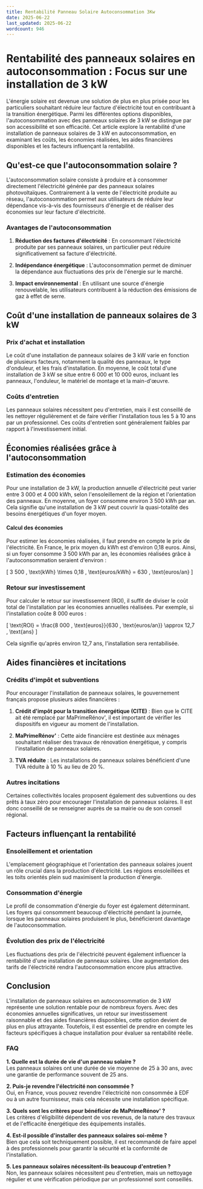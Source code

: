 ```yaml
---
title: Rentabilité Panneau Solaire Autoconsommation 3Kw
date: 2025-06-22
last_updated: 2025-06-22
wordcount: 946
---
```


# Rentabilité des panneaux solaires en autoconsommation : Focus sur une installation de 3 kW

L'énergie solaire est devenue une solution de plus en plus prisée pour les particuliers souhaitant réduire leur facture d'électricité tout en contribuant à la transition énergétique. Parmi les différentes options disponibles, l'autoconsommation avec des panneaux solaires de 3 kW se distingue par son accessibilité et son efficacité. Cet article explore la rentabilité d'une installation de panneaux solaires de 3 kW en autoconsommation, en examinant les coûts, les économies réalisées, les aides financières disponibles et les facteurs influençant la rentabilité.

## Qu'est-ce que l'autoconsommation solaire ?

L'autoconsommation solaire consiste à produire et à consommer directement l'électricité générée par des panneaux solaires photovoltaïques. Contrairement à la vente de l'électricité produite au réseau, l'autoconsommation permet aux utilisateurs de réduire leur dépendance vis-à-vis des fournisseurs d'énergie et de réaliser des économies sur leur facture d'électricité.

### Avantages de l'autoconsommation

1. **Réduction des factures d'électricité** : En consommant l'électricité produite par ses panneaux solaires, un particulier peut réduire significativement sa facture d'électricité.
   
2. **Indépendance énergétique** : L'autoconsommation permet de diminuer la dépendance aux fluctuations des prix de l'énergie sur le marché.

3. **Impact environnemental** : En utilisant une source d'énergie renouvelable, les utilisateurs contribuent à la réduction des émissions de gaz à effet de serre.

## Coût d'une installation de panneaux solaires de 3 kW

### Prix d'achat et installation

Le coût d'une installation de panneaux solaires de 3 kW varie en fonction de plusieurs facteurs, notamment la qualité des panneaux, le type d'onduleur, et les frais d'installation. En moyenne, le coût total d'une installation de 3 kW se situe entre 6 000 et 10 000 euros, incluant les panneaux, l'onduleur, le matériel de montage et la main-d'œuvre.

### Coûts d'entretien

Les panneaux solaires nécessitent peu d'entretien, mais il est conseillé de les nettoyer régulièrement et de faire vérifier l'installation tous les 5 à 10 ans par un professionnel. Ces coûts d'entretien sont généralement faibles par rapport à l'investissement initial.

## Économies réalisées grâce à l'autoconsommation

### Estimation des économies

Pour une installation de 3 kW, la production annuelle d'électricité peut varier entre 3 000 et 4 000 kWh, selon l'ensoleillement de la région et l'orientation des panneaux. En moyenne, un foyer consomme environ 3 500 kWh par an. Cela signifie qu'une installation de 3 kW peut couvrir la quasi-totalité des besoins énergétiques d'un foyer moyen.

#### Calcul des économies

Pour estimer les économies réalisées, il faut prendre en compte le prix de l'électricité. En France, le prix moyen du kWh est d'environ 0,18 euros. Ainsi, si un foyer consomme 3 500 kWh par an, les économies réalisées grâce à l'autoconsommation seraient d'environ :

\[ 3 500 \, \text{kWh} \times 0,18 \, \text{euros/kWh} = 630 \, \text{euros/an} \]

### Retour sur investissement

Pour calculer le retour sur investissement (ROI), il suffit de diviser le coût total de l'installation par les économies annuelles réalisées. Par exemple, si l'installation coûte 8 000 euros :

\[ \text{ROI} = \frac{8 000 \, \text{euros}}{630 \, \text{euros/an}} \approx 12,7 \, \text{ans} \]

Cela signifie qu'après environ 12,7 ans, l'installation sera rentabilisée.

## Aides financières et incitations

### Crédits d'impôt et subventions

Pour encourager l'installation de panneaux solaires, le gouvernement français propose plusieurs aides financières :

1. **Crédit d'impôt pour la transition énergétique (CITE)** : Bien que le CITE ait été remplacé par MaPrimeRénov', il est important de vérifier les dispositifs en vigueur au moment de l'installation.

2. **MaPrimeRénov'** : Cette aide financière est destinée aux ménages souhaitant réaliser des travaux de rénovation énergétique, y compris l'installation de panneaux solaires.

3. **TVA réduite** : Les installations de panneaux solaires bénéficient d'une TVA réduite à 10 % au lieu de 20 %.

### Autres incitations

Certaines collectivités locales proposent également des subventions ou des prêts à taux zéro pour encourager l'installation de panneaux solaires. Il est donc conseillé de se renseigner auprès de sa mairie ou de son conseil régional.

## Facteurs influençant la rentabilité

### Ensoleillement et orientation

L'emplacement géographique et l'orientation des panneaux solaires jouent un rôle crucial dans la production d'électricité. Les régions ensoleillées et les toits orientés plein sud maximisent la production d'énergie.

### Consommation d'énergie

Le profil de consommation d'énergie du foyer est également déterminant. Les foyers qui consomment beaucoup d'électricité pendant la journée, lorsque les panneaux solaires produisent le plus, bénéficieront davantage de l'autoconsommation.

### Évolution des prix de l'électricité

Les fluctuations des prix de l'électricité peuvent également influencer la rentabilité d'une installation de panneaux solaires. Une augmentation des tarifs de l'électricité rendra l'autoconsommation encore plus attractive.

## Conclusion

L'installation de panneaux solaires en autoconsommation de 3 kW représente une solution rentable pour de nombreux foyers. Avec des économies annuelles significatives, un retour sur investissement raisonnable et des aides financières disponibles, cette option devient de plus en plus attrayante. Toutefois, il est essentiel de prendre en compte les facteurs spécifiques à chaque installation pour évaluer sa rentabilité réelle.

### FAQ

**1. Quelle est la durée de vie d'un panneau solaire ?**  
Les panneaux solaires ont une durée de vie moyenne de 25 à 30 ans, avec une garantie de performance souvent de 25 ans.

**2. Puis-je revendre l'électricité non consommée ?**  
Oui, en France, vous pouvez revendre l'électricité non consommée à EDF ou à un autre fournisseur, mais cela nécessite une installation spécifique.

**3. Quels sont les critères pour bénéficier de MaPrimeRénov' ?**  
Les critères d'éligibilité dépendent de vos revenus, de la nature des travaux et de l'efficacité énergétique des équipements installés.

**4. Est-il possible d'installer des panneaux solaires soi-même ?**  
Bien que cela soit techniquement possible, il est recommandé de faire appel à des professionnels pour garantir la sécurité et la conformité de l'installation.

**5. Les panneaux solaires nécessitent-ils beaucoup d'entretien ?**  
Non, les panneaux solaires nécessitent peu d'entretien, mais un nettoyage régulier et une vérification périodique par un professionnel sont conseillés.